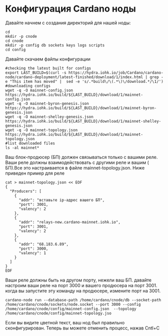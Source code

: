 # Конфигурация Cardano ноды

Давайте начнем с создания директорий для нашей ноды:

```text
cd 
mkdir -p cnode
cd cnode
mkdir -p config db sockets keys logs scripts  
cd config
```

Давайте скачаем файлы конфигурации

```text
#checking the latest built for configs
export LAST_BUILD=$(curl -s https://hydra.iohk.io/job/Cardano/cardano-node/cardano-deployment/latest-finished/download/1/index.html | grep -e "This item has moved" |  sed -e 's/.*build\/\(.*\)\/download.*/\1/')
#downloading configs
wget -q -O mainnet-config.json https://hydra.iohk.io/build/${LAST_BUILD}/download/1/mainnet-config.json
wget -q -O mainnet-byron-genesis.json https://hydra.iohk.io/build/${LAST_BUILD}/download/1/mainnet-byron-genesis.json
wget -q -O mainnet-shelley-genesis.json https://hydra.iohk.io/build/${LAST_BUILD}/download/1/mainnet-shelley-genesis.json
wget -q -O mainnet-topology.json https://hydra.iohk.io/build/${LAST_BUILD}/download/1/mainnet-topology.json
#list downloaded files
ls -al mainnet*
```

Ваш блок-продюсер \(БП\) должен связываться только с вашими реле. Ваши реле должны взаимодействовать с другими реле и вашим \( БП\).Все это настраивается в файле mainnet-topology.json. Ниже приведен пример для реле

```text
cat > mainnet-topology.json << EOF
{
  "Producers": [
    {
      "addr": "вставьте ip-адрес вашего БП",
      "port": 3001,
      "valency": 2
    },
    {
      "addr": "relays-new.cardano-mainnet.iohk.io",
      "port": 3001,
      "valency": 2
    },
    {
      "addr": "68.183.6.89",
      "port": 3000,
      "valency": 1
    }
  ]
}
EOF
```

Ваши реле должны быть на другом порту, нежели ваш БП. давайте настроим ваши реле на порт 3000 и вашего продюсера на порт 3001. когда вы запустите эту команду на продюсере, измените порт на 3001.

```text
cardano-node run --database-path /home/cardano/cnode/db --socket-path /home/cardano/cnode/sockets/node.socket --port 3000 --config /home/cardano/cnode/config/mainnet-config.json  --topology /home/cardano/cnode/config/mainnet-topology.jso
```

Если вы видите цветной текст, ваш нод был правильно сконфигурирован. Теперь вы можете отменить процесс, нажав Cntl+C

